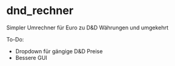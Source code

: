 # dnd_rechner
Simpler Umrechner für Euro zu D&amp;D Währungen und umgekehrt

To-Do:
- Dropdown für gängige D&D Preise
- Bessere GUI

